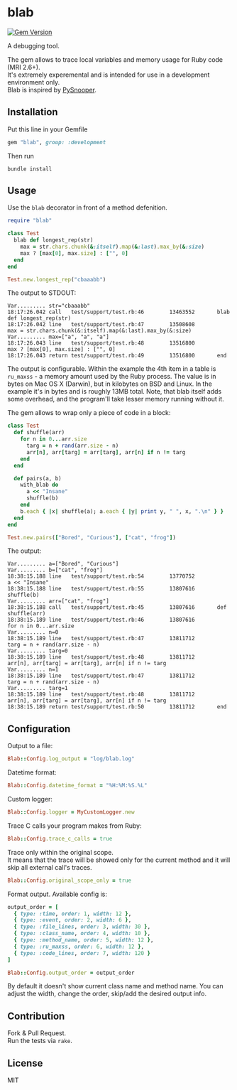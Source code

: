 # blab
[![Gem Version](https://badge.fury.io/rb/blab.svg)](https://badge.fury.io/rb/blab)

A debugging tool.

The gem allows to trace local variables and memory usage for Ruby code (MRI 2.6+). \
It's extremely experemental and is intended for use in a development environment only. \
Blab is inspired by [PySnooper](https://github.com/cool-RR/PySnooper).


## Installation

Put this line in your Gemfile

```ruby
gem "blab", group: :development
```

Then run

```
bundle install
```

## Usage

Use the `blab` decorator in front of a method defenition.

```ruby
require "blab"

class Test
  blab def longest_rep(str)
    max = str.chars.chunk(&:itself).map(&:last).max_by(&:size)
    max ? [max[0], max.size] : ["", 0]
  end
end

Test.new.longest_rep("cbaaabb")

```

The output to STDOUT:

```
Var......... str="cbaaabb"
18:17:26.042 call   test/support/test.rb:46        13463552       blab def longest_rep(str)
18:17:26.042 line   test/support/test.rb:47        13508608         max = str.chars.chunk(&:itself).map(&:last).max_by(&:size)
Var......... max=["a", "a", "a"]
18:17:26.043 line   test/support/test.rb:48        13516800         max ? [max[0], max.size] : ["", 0]
18:17:26.043 return test/support/test.rb:49        13516800       end
```

The output is configurable. Within the example the 4th item in a table is `ru_maxss` - a memory amount used by the Ruby process. The value is in bytes on Mac OS X (Darwin), but in kilobytes on BSD and Linux. In the example it's in bytes and is roughly 13MB total.
Note, that blab itself adds some overhead, and the program'll take lesser memory running without it.

The gem allows to wrap only a piece of code in a block:

```ruby
class Test
  def shuffle(arr)
    for n in 0...arr.size
      targ = n + rand(arr.size - n)
      arr[n], arr[targ] = arr[targ], arr[n] if n != targ
    end
  end

  def pairs(a, b)
    with_blab do
      a << "Insane"
      shuffle(b)
    end
    b.each { |x| shuffle(a); a.each { |y| print y, " ", x, ".\n" } }
  end
end

Test.new.pairs(["Bored", "Curious"], ["cat", "frog"])
```

The output:

```
Var......... a=["Bored", "Curious"]
Var......... b=["cat", "frog"]
18:38:15.188 line   test/support/test.rb:54        13770752           a << "Insane"
18:38:15.188 line   test/support/test.rb:55        13807616           shuffle(b)
Var......... arr=["cat", "frog"]
18:38:15.188 call   test/support/test.rb:45        13807616       def shuffle(arr)
18:38:15.189 line   test/support/test.rb:46        13807616         for n in 0...arr.size
Var......... n=0
18:38:15.189 line   test/support/test.rb:47        13811712           targ = n + rand(arr.size - n)
Var......... targ=0
18:38:15.189 line   test/support/test.rb:48        13811712           arr[n], arr[targ] = arr[targ], arr[n] if n != targ
Var......... n=1
18:38:15.189 line   test/support/test.rb:47        13811712           targ = n + rand(arr.size - n)
Var......... targ=1
18:38:15.189 line   test/support/test.rb:48        13811712           arr[n], arr[targ] = arr[targ], arr[n] if n != targ
18:38:15.189 return test/support/test.rb:50        13811712       end
```

## Configuration

Output to a file:

```ruby
Blab::Config.log_output = "log/blab.log"
```

Datetime format:

```ruby
Blab::Config.datetime_format = "%H:%M:%S.%L"
```

Custom logger:

```ruby
Blab::Config.logger = MyCustomLogger.new
```

Trace C calls your program makes from Ruby:

```ruby
Blab::Config.trace_c_calls = true
```

Trace only within the original scope. \
It means that the trace will be showed only for the current method and it will skip all external call's traces.

```ruby
Blab::Config.original_scope_only = true
```

Format output. Available config is:

```ruby
output_order = [
  { type: :time, order: 1, width: 12 },
  { type: :event, order: 2, width: 6 },
  { type: :file_lines, order: 3, width: 30 },
  { type: :class_name, order: 4, width: 10 },
  { type: :method_name, order: 5, width: 12 },
  { type: :ru_maxss, order: 6, width: 12 },
  { type: :code_lines, order: 7, width: 120 }
]

Blab::Config.output_order = output_order
```
By default it doesn't show current class name and method name. You can adjust the width, change the order, skip/add the desired output info.

## Contribution

Fork & Pull Request. \
Run the tests via `rake`.

## License

MIT

